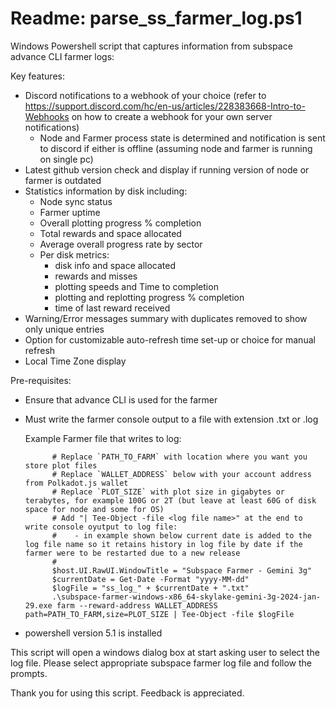 # Readme: parse_ss_farmer_log.ps1
Windows Powershell script that captures information from subspace advance CLI farmer logs:

Key features:
  - Discord notifications to a webhook of your choice (refer to https://support.discord.com/hc/en-us/articles/228383668-Intro-to-Webhooks on how to create a webhook for your own server notifications)
      - Node and Farmer process state is determined and notification is sent to discord if either is offline (assuming node and farmer is running on single pc)  
  - Latest github version check and display if running version of node or farmer is outdated
  - Statistics information by disk including:
      - Node sync status
      - Farmer uptime
      - Overall plotting progress % completion
      - Total rewards and space allocated
      - Average overall progress rate by sector
      - Per disk metrics:
          - disk info and space allocated
          - rewards and misses  
          - plotting speeds and Time to completion
          - plotting and replotting progress % completion 
          - time of last reward received  
  - Warning/Error messages summary with duplicates removed to show only unique entries
  - Option for customizable auto-refresh time set-up or choice for manual refresh
  - Local Time Zone display

Pre-requisites:
- Ensure that advance CLI is used for the farmer
- Must write the farmer console output to a file with extension .txt or .log

  Example Farmer file that writes to log:
  
            # Replace `PATH_TO_FARM` with location where you want you store plot files
            # Replace `WALLET_ADDRESS` below with your account address from Polkadot.js wallet
            # Replace `PLOT_SIZE` with plot size in gigabytes or terabytes, for example 100G or 2T (but leave at least 60G of disk space for node and some for OS)
            # Add "| Tee-Object -file <log file name>" at the end to write console oyutput to log file:
            #    - in example shown below current date is added to the log file name so it retains history in log file by date if the farmer were to be restarted due to a new release
            #
            $host.UI.RawUI.WindowTitle = "Subspace Farmer - Gemini 3g"
            $currentDate = Get-Date -Format "yyyy-MM-dd"
            $logFile = "ss_log_" + $currentDate + ".txt"
            .\subspace-farmer-windows-x86_64-skylake-gemini-3g-2024-jan-29.exe farm --reward-address WALLET_ADDRESS path=PATH_TO_FARM,size=PLOT_SIZE | Tee-Object -file $logFile

- powershell version 5.1 is installed
  
This script will open a windows dialog box at start asking user to select the log file. Please select appropriate subspace farmer log file and follow the prompts.

Thank you for using this script. Feedback is appreciated.
